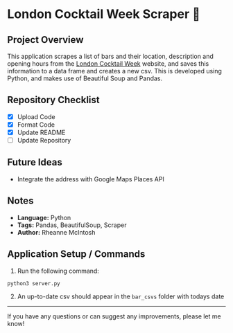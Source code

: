 # London Cocktail Week Scraper :tropical_drink:

## Project Overview
This application scrapes a list of bars and their location, description and opening hours from the [London Cocktail Week](https://londoncocktailweek.com/) website, and saves this information to a data frame and creates a new csv. This is developed using Python, and makes use of Beautiful Soup and Pandas.

## Repository Checklist
- [x] Upload Code
- [x] Format Code
- [x] Update README
- [ ] Update Repository

## Future Ideas
- Integrate the address with Google Maps Places API

## Notes
- **Language:** Python
- **Tags:** Pandas, BeautifulSoup, Scraper
- **Author:** Rheanne McIntosh

## Application Setup / Commands
1. Run the following command:
```
python3 server.py
```
2. An up-to-date csv should appear in the `bar_csvs` folder with todays date

<hr>

If you have any questions or can suggest any improvements, please let me know!
